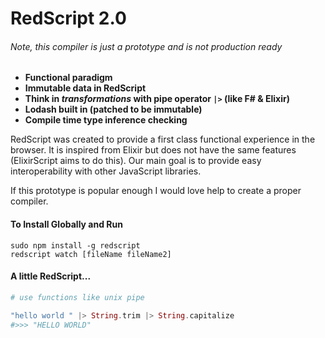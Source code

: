# RedScript 2.0

###### *Note, this compiler is just a prototype and is not production ready*

* **Functional paradigm**
* **Immutable data in RedScript**
* **Think in *transformations* with pipe operator `|>` (like F# & Elixir)**
* **Lodash built in (patched to be immutable)**
* **Compile time type inference checking**


RedScript was created to provide a first class functional experience in the browser. It is inspired from Elixir but does not have the same features (ElixirScript aims to do this). Our main goal is to provide easy interoperability with other JavaScript libraries.

If this prototype is popular enough I would love help to create a proper compiler.


#### To Install Globally and Run

```
sudo npm install -g redscript
redscript watch [fileName fileName2]
```

#### A little RedScript...

```elixir
# use functions like unix pipe

"hello world " |> String.trim |> String.capitalize
#>>> "HELLO WORLD"
```
